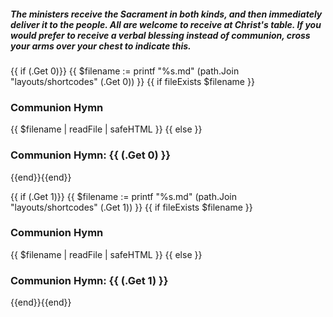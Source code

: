 ##### The ministers receive the Sacrament in both kinds, and then immediately deliver it to the people. All are welcome to receive at Christ's table. If you would prefer to receive a verbal blessing instead of communion, cross your arms over your chest to indicate this.
{{ if (.Get 0)}}
{{ $filename := printf "%s.md" (path.Join "layouts/shortcodes" (.Get 0)) }}
{{ if fileExists $filename }}
### Communion Hymn
{{ $filename | readFile | safeHTML }}
{{ else }}
### Communion Hymn: {{ (.Get 0) }}
{{end}}{{end}}

{{ if (.Get 1)}}
{{ $filename := printf "%s.md" (path.Join "layouts/shortcodes" (.Get 1)) }}
{{ if fileExists $filename }}
### Communion Hymn
{{ $filename | readFile | safeHTML }}
{{ else }}
### Communion Hymn: {{ (.Get 1) }}
{{end}}{{end}}
